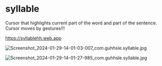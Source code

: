 # syllable

Cursor that highlights current part of the word and part of the sentence. Cursor moves by gestures!!!

https://syllablehh.web.app

![Screenshot_2024-01-29-14-01-03-007_com.guhhsle.syllable.jpg](https://github.com/guhhsle/syllable/assets/148794958/d30b44dd-33ec-41b4-b9eb-5698fe870166)

![Screenshot_2024-01-29-14-01-27-985_com.guhhsle.syllable.jpg](https://github.com/guhhsle/syllable/assets/148794958/4739ae35-2a6b-4d6f-b178-26f7d1a4ecd1)
